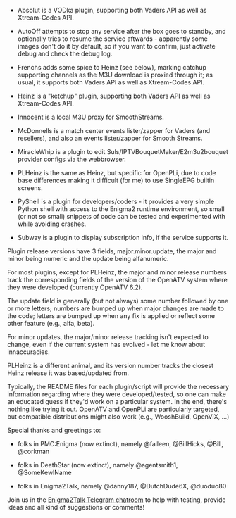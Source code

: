 * Absolut is a VODka plugin, supporting both Vaders API as well as Xtream-Codes API.

* AutoOff attempts to stop any service after the box goes to standby, and optionally
  tries to resume the service aftwards - apparently some images don't do it by
  default, so if you want to confirm, just activate debug and check the debug log.

* Frenchs adds some spice to Heinz (see below), marking catchup supporting channels
  as the M3U download is proxied through it; as usual, it supports both Vaders API
  as well as Xtream-Codes API.

* Heinz is a "ketchup" plugin, supporting both Vaders API as well as Xtream-Codes API.

* Innocent is a local M3U proxy for SmoothStreams.

* McDonnells is a match center events lister/zapper for Vaders (and resellers), and
  also an events lister/zapper for Smooth Streams.

* MiracleWhip is a plugin to edit Suls/IPTVBouquetMaker/E2m3u2bouquet provider configs
  via the webbrowser.

* PLHeinz is the same as Heinz, but specific for OpenPLi, due to code base differences
  making it difficult (for me) to use SingleEPG builtin screens.

* PyShell is a plugin for developers/coders - it provides a very simple Python
  shell with access to the Enigma2 runtime environment, so small (or not so small)
  snippets of code can be tested and experimented with while avoiding crashes.

* Subway is a plugin to display subscription info, if the service supports it.

Plugin release versions have 3 fields, major.minor.update, the major and minor
being numeric and the update being alfanumeric.

For most plugins, except for PLHeinz, the major and minor release numbers track the
corresponding fields of the version of the OpenATV system where they were developed
(currently OpenATV 6.2).

The update field is generally (but not always) some number followed by one or more
letters; numbers are bumped up when major changes are made to the code; letters are
bumped up when any fix is applied or reflect some other feature (e.g., alfa, beta).

For minor updates, the major/minor release tracking isn't expected to change, even
if the current system has evolved - let me know about innaccuracies.

PLHeinz is a different animal, and its version number tracks the closest Heinz release
it was based/updated from.

Typically, the README files for each plugin/script will provide the necessary information
regarding where they were developed/tested, so one can make an educated guess if they'd
work on a particular system. In the end, there's nothing like trying it out. OpenATV and
OpenPLi are particularly targeted, but compatible distributions might also work
(e.g., WooshBuild, OpenViX, ...)


Special thanks and greetings to:

* folks in PMC:Enigma (now extinct), namely @falleen, @BillHicks, @Bill, @corkman

* folks in DeathStar (now extinct), namely @agentsmith1, @SomeKewlName

* folks in Enigma2Talk, namely @danny187, @DutchDude6X, @duoduo80

Join us in the [Enigma2Talk Telegram chatroom](https://t.me/talkenigma2)
to help with testing, provide ideas and all kind of suggestions or comments!
